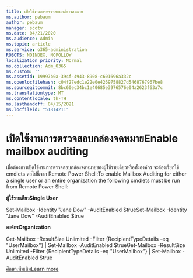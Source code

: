 ```yaml
---
title: เปิดใช้งานการตรวจสอบกล่องจดหมาย
ms.author: pebaum
author: pebaum
manager: scotv
ms.date: 04/21/2020
ms.audience: Admin
ms.topic: article
ms.service: o365-administration
ROBOTS: NOINDEX, NOFOLLOW
localization_priority: Normal
ms.collection: Adm_O365
ms.custom: ''
ms.assetid: 19997b0a-394f-4943-8908-c601696a332c
ms.openlocfilehash: c04f27edc1e22e0e4269758827d5468767967be8
ms.sourcegitcommit: 8bc60ec34bc1e40685e3976576e04a2623f63a7c
ms.translationtype: MT
ms.contentlocale: th-TH
ms.lasthandoff: 04/15/2021
ms.locfileid: "51814211"
---
```

# <a name="enable-mailbox-auditing"></a><span data-ttu-id="b764f-102">เปิดใช้งานการตรวจสอบกล่องจดหมาย</span><span class="sxs-lookup"><span data-stu-id="b764f-102">Enable mailbox auditing</span></span>

<span data-ttu-id="b764f-103">เมื่อต้องการเปิดใช้งานการตรวจสอบกล่องจดหมายของผู้ใช้รายเดียวหรือทั้งองค์กร จะต้องเรียกใช้ cmdlets ต่อไปนี้จาก Remote Power Shell:</span><span class="sxs-lookup"><span data-stu-id="b764f-103">To enable Mailbox Auditing for either a single user or an entire organization the following cmdlets must be run from Remote Power Shell:</span></span>
  
 <span data-ttu-id="b764f-104">**ผู้ใช้รายเดียว**</span><span class="sxs-lookup"><span data-stu-id="b764f-104">**Single User**</span></span>
  
<span data-ttu-id="b764f-105">Set-Mailbox -Identity "Jane Dow" -AuditEnabled $true</span><span class="sxs-lookup"><span data-stu-id="b764f-105">Set-Mailbox -Identity "Jane Dow" -AuditEnabled $true</span></span>
  
 <span data-ttu-id="b764f-106">**องค์กร**</span><span class="sxs-lookup"><span data-stu-id="b764f-106">**Organization**</span></span>
  
<span data-ttu-id="b764f-107">Get-Mailbox -ResultSize Unlimited -Filter {RecipientTypeDetails -eq "UserMailbox"} | Set-Mailbox -AuditEnabled $true</span><span class="sxs-lookup"><span data-stu-id="b764f-107">Get-Mailbox -ResultSize Unlimited -Filter {RecipientTypeDetails -eq "UserMailbox"} | Set-Mailbox -AuditEnabled $true</span></span>
  
[<span data-ttu-id="b764f-108">ศึกษาเพิ่มเติม</span><span class="sxs-lookup"><span data-stu-id="b764f-108">Learn more</span></span>](https://docs.microsoft.com/microsoft-365/compliance/enable-mailbox-auditing)
  

